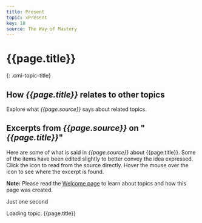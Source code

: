 ```yaml
---
title: Present
topic: xPresent
key: 10
source: The Way of Mastery
---
```


# {{page.title}}
{: .cmi-topic-title}

## How *{{page.title}}* relates to other topics

Explore what *{{page.source}}* says about related topics.

## Excerpts from *{{page.source}}* on "*{{page.title}}*"

Here are some of what is said in *{{page.source}}* about {{page.title}}. Some
of the items have been edited slightly to better convey the idea expressed.
Click the <i class="linkify icon"></i> icon to read from the source directly.
Hover the mouse over the icon to see where the excerpt is found.

**Note:** Please read the [Welcome page](/t/wom/topics/welcome/) to learn about
topics and how this page was created.

<div class="ui basic segments topic-summary-list">
  <div class="ui icon message">
    <i class="notched circle loading icon"></i>
    <div class="content">
      <div class="header">
        Just one second
      </div>
      <p>Loading topic: {{page.title}}</p>
    </div>
  </div>
</div>

